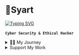 # 💫Syart

[![Typing SVG](https://readme-typing-svg.demolab.com?font=Fira+Code&pause=1000&color=F7F7F7&repeat=false&random=true&width=550&height=60&lines=Cyber+Security+Expert;Ethical+Hacker+with+3%2B+Years'+Experience)](https://twitter.com/xCryptoInfo)

**`Cyber Security & Ethical Hacker`**

<details>
<summary> 👨‍💻 My Journey</summary>
My journey into cybersecurity and ethical hacking began with a fascination for coding at age 11. Starting with Python, I quickly mastered its fundamentals. However, my interest shifted towards cybersecurity at age 14, leading me to explore ethical hacking. Through self-study and online resources, I honed my skills in areas like penetration testing and vulnerability assessment. My dedication to cybersecurity grew as I delved deeper into the field, continuously pushing myself to learn and adapt to new challenges.
</details>



<details>
<summary>Support My Work</summary>

If you find my projects helpful or valuable, consider supporting me by donating. Your contributions help me dedicate more time and effort to create and maintain open-source projects.

### Cryptocurrency Donations:
- **Bitcoin (BTC):** `YOUR_BTC_ADDRESS` <img src="https://raw.githubusercontent.com/SyartDev/SyartDev/main/Bitcoin.png" alt="Bitcoin" width="20" height="20">
- **Ethereum (ETH):** `YOUR_ETH_ADDRESS` <img src="https://raw.githubusercontent.com/SyartDev/SyartDev/main/Ethereum.png" alt="Ethereum" width="20" height="20"> [![Donate ETH](ETH_DONATE_LINK)](ETH_DONATE_LINK)
- **Solana (SOL):** `YOUR_SOL_ADDRESS` <img src="SOL_IMAGE_URL" alt="Solana" width="20" height="20"> [![Donate SOL](SOL_DONATE_LINK)](SOL_DONATE_LINK)

Thank you for your generosity!
</details>
